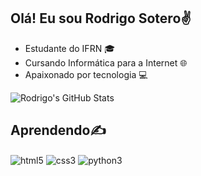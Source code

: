 ## Olá! Eu sou Rodrigo Sotero✌️

- Estudante do IFRN 🎓
- Cursando Informática para a Internet 🌐
- Apaixonado por tecnologia 💻

![Rodrigo's GitHub Stats](https://github-readme-stats.vercel.app/api?username=RdGXyz&show_icons=true&hide_title=true&hide=prs&count_private=true&theme=radical&include_all_commits=true)


## Aprendendo✍️
<div style="display: inline_block">
    <img align="center" alt="html5" src="https://img.shields.io/badge/HTML5-E34F26?style=for-the-badge&logo=html5&logoColor=white" />
    <img align="center" alt="css3" src="https://img.shields.io/badge/CSS3-1572B6?style=for-the-badge&logo=css3&logoColor=white" />
    <img align="center" alt="python3" src="https://img.shields.io/badge/Python-14354C?style=for-the-badge&logo=python&logoColor=white" />
<div> 

